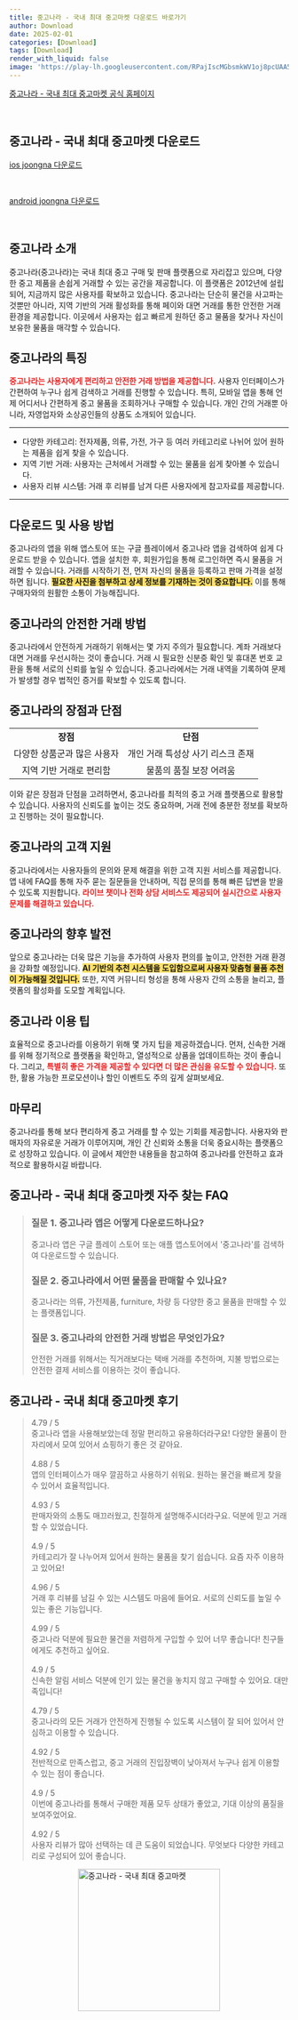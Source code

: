 ```yaml
---
title: 중고나라 - 국내 최대 중고마켓 다운로드 바로가기
author: Download
date: 2025-02-01
categories: [Download]
tags: [Download]
render_with_liquid: false
image: 'https://play-lh.googleusercontent.com/RPajIscMGbsmkWV1oj8pcUAA5M5sQK8WXPXUSJ6ItIHTWRTVkZ7TbwIcS2hy5hE_mbE=s256-rw'
---
```

<p><a class='click-button' title='중고나라 - 국내 최대 중고마켓' href='https://web.joongna.com/?srsltid=AfmBOorCojmS-zniekp8F_pkVC2EK1ZdVHPpONr3g9p15dlPpZ9RmOhY' rel='nofollow'>중고나라 - 국내 최대 중고마켓 공식 홈페이지</a></p><br>
<h2 id='중고나라 - 국내 최대 중고마켓_다운로드'>중고나라 - 국내 최대 중고마켓 다운로드</h2>
<p><a class="click-button ios" title="joongna 다운로드" href="https://apps.apple.com/kr/app/%EC%A4%91%EA%B3%A0%EB%82%98%EB%9D%BC-%EA%B5%AD%EB%82%B4-%EC%B5%9C%EB%8C%80-%EC%A4%91%EA%B3%A0%EB%A7%88%EC%BC%93/id896515652" rel="nofollow">ios joongna 다운로드</a></p><br>
<p><a class="click-button android" title="joongna 다운로드" href="https://play.google.comhttps://play.google.com/store/apps/details?id=com.elz.secondhandstore" rel="nofollow">android joongna 다운로드</a></p><br>


<h2 id='중고나라 소개'>중고나라 소개</h2>

<p>중고나라(중고나라)는 국내 최대 중고 구매 및 판매 플랫폼으로 자리잡고 있으며, 다양한 중고 제품을 손쉽게 거래할 수 있는 공간을 제공합니다. 이 플랫폼은 2012년에 설립되어, 지금까지 많은 사용자를 확보하고 있습니다. 중고나라는 단순히 물건을 사고파는 것뿐만 아니라, 지역 기반의 거래 활성화를 통해 페이와 대면 거래를 통한 안전한 거래 환경을 제공합니다. 이곳에서 사용자는 쉽고 빠르게 원하던 중고 물품을 찾거나 자신이 보유한 물품을 매각할 수 있습니다.</p>

<h2 id='중고나라의 특징'>중고나라의 특징</h2>

<p><b><span style="color: #ee2323;">중고나라는 사용자에게 편리하고 안전한 거래 방법을 제공합니다.</span></b> 사용자 인터페이스가 간편하여 누구나 쉽게 검색하고 거래를 진행할 수 있습니다. 특히, 모바일 앱을 통해 언제 어디서나 간편하게 중고 물품을 조회하거나 구매할 수 있습니다. 개인 간의 거래뿐 아니라, 자영업자와 소상공인들의 상품도 소개되어 있습니다.</p>

<hr />

<ul>
    <li>다양한 카테고리: 전자제품, 의류, 가전, 가구 등 여러 카테고리로 나뉘어 있어 원하는 제품을 쉽게 찾을 수 있습니다.</li>
    <li>지역 기반 거래: 사용자는 근처에서 거래할 수 있는 물품을 쉽게 찾아볼 수 있습니다.</li>
    <li>사용자 리뷰 시스템: 거래 후 리뷰를 남겨 다른 사용자에게 참고자료를 제공합니다.</li>
</ul>

<hr />

<h2 id='다운로드 및 사용 방법'>다운로드 및 사용 방법</h2>

<p>중고나라의 앱을 위해 앱스토어 또는 구글 플레이에서 중고나라 앱을 검색하여 쉽게 다운로드 받을 수 있습니다. 앱을 설치한 후, 회원가입을 통해 로그인하면 즉시 물품을 거래할 수 있습니다. 거래를 시작하기 전, 먼저 자신의 물품을 등록하고 판매 가격을 설정하면 됩니다. <b><span style="background-color: #ffe066;">필요한 사진을 첨부하고 상세 정보를 기재하는 것이 중요합니다.</span></b> 이를 통해 구매자와의 원활한 소통이 가능해집니다.</p>

<h2 id='중고나라의 안전한 거래 방법'>중고나라의 안전한 거래 방법</h2>

<p>중고나라에서 안전하게 거래하기 위해서는 몇 가지 주의가 필요합니다. 계좌 거래보다 대면 거래를 우선시하는 것이 좋습니다. 거래 시 필요한 신분증 확인 및 휴대폰 번호 교환을 통해 서로의 신뢰를 높일 수 있습니다. 중고나라에서는 거래 내역을 기록하여 문제가 발생할 경우 법적인 증거를 확보할 수 있도록 합니다.</p>

<h2 id='중고나라의 장점과 단점'>중고나라의 장점과 단점</h2>

<table>
    <tr>
        <td style="text-align: center; height: 17px;"><b>장점</b></td>
        <td style="text-align: center; height: 17px;"><b>단점</b></td>
    </tr>
    <tr>
        <td style="text-align: center; height: 17px;">다양한 상품군과 많은 사용자</td>
        <td style="text-align: center; height: 17px;">개인 거래 특성상 사기 리스크 존재</td>
    </tr>
    <tr>
        <td style="text-align: center; height: 17px;">지역 기반 거래로 편리함</td>
        <td style="text-align: center; height: 17px;">물품의 품질 보장 어려움</td>
    </tr>
</table>

<p>이와 같은 장점과 단점을 고려하면서, 중고나라를 최적의 중고 거래 플랫폼으로 활용할 수 있습니다. 사용자의 신뢰도를 높이는 것도 중요하며, 거래 전에 충분한 정보를 확보하고 진행하는 것이 필요합니다.</p>

<h2 id='중고나라의 고객 지원'>중고나라의 고객 지원</h2>

<p>중고나라에서는 사용자들의 문의와 문제 해결을 위한 고객 지원 서비스를 제공합니다. 앱 내에 FAQ를 통해 자주 묻는 질문들을 안내하며, 직접 문의를 통해 빠른 답변을 받을 수 있도록 지원합니다. <b><span style="color: #ee2323;">라이브 챗이나 전화 상담 서비스도 제공되어 실시간으로 사용자 문제를 해결하고 있습니다.</span></b></p>

<h2 id='중고나라의 향후 발전'>중고나라의 향후 발전</h2>

<p>앞으로 중고나라는 더욱 많은 기능을 추가하여 사용자 편의를 높이고, 안전한 거래 환경을 강화할 예정입니다. <b><span style="background-color: #ffe066;">AI 기반의 추천 시스템을 도입함으로써 사용자 맞춤형 물품 추천이 가능해질 것입니다.</span></b> 또한, 지역 커뮤니티 형성을 통해 사용자 간의 소통을 늘리고, 플랫폼의 활성화를 도모할 계획입니다.</p>

<h2 id='중고나라 이용 팁'>중고나라 이용 팁</h2>

<p>효율적으로 중고나라를 이용하기 위해 몇 가지 팁을 제공하겠습니다. 먼저, 신속한 거래를 위해 정기적으로 플랫폼을 확인하고, 열성적으로 상품을 업데이트하는 것이 좋습니다. 그리고, <b><span style="color: #ee2323;">특별히 좋은 가격을 제공할 수 있다면 더 많은 관심을 유도할 수 있습니다.</span></b> 또한, 활용 가능한 프로모션이나 할인 이벤트도 주의 깊게 살펴보세요.</p>

<h2 id='마무리'>마무리</h2>

<p>중고나라를 통해 보다 편리하게 중고 거래를 할 수 있는 기회를 제공합니다. 사용자와 판매자의 자유로운 거래가 이루어지며, 개인 간 신뢰와 소통을 더욱 중요시하는 플랫폼으로 성장하고 있습니다. 이 글에서 제안한 내용들을 참고하여 중고나라를 안전하고 효과적으로 활용하시길 바랍니다.</p>


<h2 id='중고나라 - 국내 최대 중고마켓_자주_찾는_FAQ'>중고나라 - 국내 최대 중고마켓 자주 찾는 FAQ</h2>
<div itemscope="" itemtype="https://schema.org/FAQPage"> 
<blockquote> 
<div itemscope="" itemprop="mainEntity" itemtype="https://schema.org/Question"> 
<h3 itemprop="name">질문 1. 중고나라 앱은 어떻게 다운로드하나요?</h3> 
<div itemscope="" itemprop="acceptedAnswer" itemtype="https://schema.org/Answer"> 
<span itemprop="text"> 
<p>중고나라 앱은 구글 플레이 스토어 또는 애플 앱스토어에서 '중고나라'를 검색하여 다운로드할 수 있습니다.</p> 
</span> 
</div> 
</div> 

<div itemscope="" itemprop="mainEntity" itemtype="https://schema.org/Question"> 
<h3 itemprop="name">질문 2. 중고나라에서 어떤 물품을 판매할 수 있나요?</h3> 
<div itemscope="" itemprop="acceptedAnswer" itemtype="https://schema.org/Answer"> 
<span itemprop="text"> 
<p>중고나라는 의류, 가전제품, furniture, 차량 등 다양한 중고 물품을 판매할 수 있는 플랫폼입니다.</p> 
</span> 
</div> 
</div> 

<div itemscope="" itemprop="mainEntity" itemtype="https://schema.org/Question"> 
<h3 itemprop="name">질문 3. 중고나라의 안전한 거래 방법은 무엇인가요?</h3> 
<div itemscope="" itemprop="acceptedAnswer" itemtype="https://schema.org/Answer"> 
<span itemprop="text"> 
<p>안전한 거래를 위해서는 직거래보다는 택배 거래를 추천하며, 지불 방법으로는 안전한 결제 서비스를 이용하는 것이 좋습니다.</p> 
</span> 
</div> 
</div> 

</blockquote> 
</div>
<h2 id='중고나라 - 국내 최대 중고마켓_후기'>중고나라 - 국내 최대 중고마켓 후기</h2>
<div itemscope itemtype="https://schema.org/Product">
  <blockquote>
  <div itemprop="review" itemscope itemtype="https://schema.org/Review">
      <div itemprop="reviewRating" itemscope itemtype="https://schema.org/Rating"> <span itemprop="ratingValue">4.79</span> / <span itemprop="bestRating">5</span> </div>
      <span itemprop="reviewBody">중고나라 앱을 사용해보았는데 정말 편리하고 유용하더라구요! 다양한 물품이 한 자리에서 모여 있어서 쇼핑하기 좋은 것 같아요.</span>
  </div>
  <br>
  <div itemprop="review" itemscope itemtype="https://schema.org/Review">
      <div itemprop="reviewRating" itemscope itemtype="https://schema.org/Rating"> <span itemprop="ratingValue">4.88</span> / <span itemprop="bestRating">5</span> </div>
      <span itemprop="reviewBody">앱의 인터페이스가 매우 깔끔하고 사용하기 쉬워요. 원하는 물건을 빠르게 찾을 수 있어서 효율적입니다.</span>
  </div>
  <br>
  <div itemprop="review" itemscope itemtype="https://schema.org/Review">
      <div itemprop="reviewRating" itemscope itemtype="https://schema.org/Rating"> <span itemprop="ratingValue">4.93</span> / <span itemprop="bestRating">5</span> </div>
      <span itemprop="reviewBody">판매자와의 소통도 매끄러웠고, 친절하게 설명해주시더라구요. 덕분에 믿고 거래할 수 있었습니다.</span>
  </div>
  <br>
  <div itemprop="review" itemscope itemtype="https://schema.org/Review">
      <div itemprop="reviewRating" itemscope itemtype="https://schema.org/Rating"> <span itemprop="ratingValue">4.9</span> / <span itemprop="bestRating">5</span> </div>
      <span itemprop="reviewBody">카테고리가 잘 나누어져 있어서 원하는 물품을 찾기 쉽습니다. 요즘 자주 이용하고 있어요!</span>
  </div>
  <br>
  <div itemprop="review" itemscope itemtype="https://schema.org/Review">
      <div itemprop="reviewRating" itemscope itemtype="https://schema.org/Rating"> <span itemprop="ratingValue">4.96</span> / <span itemprop="bestRating">5</span> </div>
      <span itemprop="reviewBody">거래 후 리뷰를 남길 수 있는 시스템도 마음에 들어요. 서로의 신뢰도를 높일 수 있는 좋은 기능입니다.</span>
  </div>
  <br>
  <div itemprop="review" itemscope itemtype="https://schema.org/Review">
      <div itemprop="reviewRating" itemscope itemtype="https://schema.org/Rating"> <span itemprop="ratingValue">4.99</span> / <span itemprop="bestRating">5</span> </div>
      <span itemprop="reviewBody">중고나라 덕분에 필요한 물건을 저렴하게 구입할 수 있어 너무 좋습니다! 친구들에게도 추천하고 싶어요.</span>
  </div>
  <br>
  <div itemprop="review" itemscope itemtype="https://schema.org/Review">
      <div itemprop="reviewRating" itemscope itemtype="https://schema.org/Rating"> <span itemprop="ratingValue">4.9</span> / <span itemprop="bestRating">5</span> </div>
      <span itemprop="reviewBody">신속한 알림 서비스 덕분에 인기 있는 물건을 놓치지 않고 구매할 수 있어요. 대만족입니다!</span>
  </div>
  <br>
  <div itemprop="review" itemscope itemtype="https://schema.org/Review">
      <div itemprop="reviewRating" itemscope itemtype="https://schema.org/Rating"> <span itemprop="ratingValue">4.79</span> / <span itemprop="bestRating">5</span> </div>
      <span itemprop="reviewBody">중고나라의 모든 거래가 안전하게 진행될 수 있도록 시스템이 잘 되어 있어서 안심하고 이용할 수 있습니다.</span>
  </div>
  <br>
  <div itemprop="review" itemscope itemtype="https://schema.org/Review">
      <div itemprop="reviewRating" itemscope itemtype="https://schema.org/Rating"> <span itemprop="ratingValue">4.92</span> / <span itemprop="bestRating">5</span> </div>
      <span itemprop="reviewBody">전반적으로 만족스럽고, 중고 거래의 진입장벽이 낮아져서 누구나 쉽게 이용할 수 있는 점이 좋습니다.</span>
  </div>
  <br>
  <div itemprop="review" itemscope itemtype="https://schema.org/Review">
      <div itemprop="reviewRating" itemscope itemtype="https://schema.org/Rating"> <span itemprop="ratingValue">4.9</span> / <span itemprop="bestRating">5</span> </div>
      <span itemprop="reviewBody">이번에 중고나라를 통해서 구매한 제품 모두 상태가 좋았고, 기대 이상의 품질을 보여주었어요.</span>
  </div>
  <br>
  <div itemprop="review" itemscope itemtype="https://schema.org/Review">
      <div itemprop="reviewRating" itemscope itemtype="https://schema.org/Rating"> <span itemprop="ratingValue">4.92</span> / <span itemprop="bestRating">5</span> </div>
      <span itemprop="reviewBody">사용자 리뷰가 많아 선택하는 데 큰 도움이 되었습니다. 무엇보다 다양한 카테고리로 구성되어 있어 좋습니다.</span>
  </div>
  </blockquote>
</div>
<figure class="image" style="display: flex; justify-content: center; align-items: center; margin: 0;"><img src="https://play-lh.googleusercontent.com/RPajIscMGbsmkWV1oj8pcUAA5M5sQK8WXPXUSJ6ItIHTWRTVkZ7TbwIcS2hy5hE_mbE=s256-rw" alt="중고나라 - 국내 최대 중고마켓" width="256" height="256" style="max-width: 100%; height: auto;"></figure>